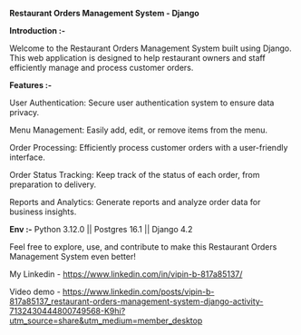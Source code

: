 **Restaurant Orders Management System - Django** 



**Introduction :-**

Welcome to the Restaurant Orders Management System built using Django. This web application is designed to help restaurant owners and staff efficiently manage and process customer orders.



**Features :-**

User Authentication: Secure user authentication system to ensure data privacy.

Menu Management: Easily add, edit, or remove items from the menu.

Order Processing: Efficiently process customer orders with a user-friendly interface.

Order Status Tracking: Keep track of the status of each order, from preparation to delivery.

Reports and Analytics: Generate reports and analyze order data for business insights.


**Env :-**
Python 3.12.0 ||
Postgres 16.1 ||
Django 4.2




Feel free to explore, use, and contribute to make this Restaurant Orders Management System even better!


My Linkedin - https://www.linkedin.com/in/vipin-b-817a85137/


Video demo - https://www.linkedin.com/posts/vipin-b-817a85137_restaurant-orders-management-system-django-activity-7132430444800749568-K9hi?utm_source=share&utm_medium=member_desktop
